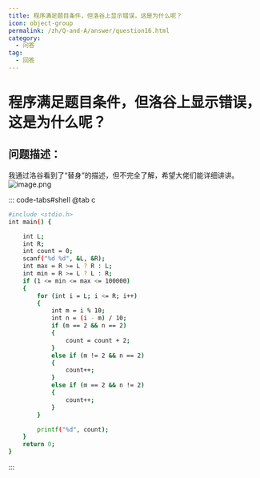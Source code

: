 ```yaml
---
title: 程序满足题目条件，但洛谷上显示错误，这是为什么呢？
icon: object-group
permalink: /zh/Q-and-A/answer/question16.html
category:
  - 问答
tag:
  - 回答
---
```


# 程序满足题目条件，但洛谷上显示错误，这是为什么呢？
## 问题描述：
我通过洛谷看到了“替身”的描述，但不完全了解，希望大佬们能详细讲讲。
![image.png](https://s2.loli.net/2024/09/26/Mf5SxNkuG7QoHWC.png)

::: code-tabs#shell
@tab c
```bash
#include <stdio.h>
int main() {

    int L;
    int R;
    int count = 0;
    scanf("%d %d", &L, &R);
    int max = R >= L ? R : L;
    int min = R >= L ? L : R;
    if (1 <= min <= max <= 100000)
    {
        for (int i = L; i <= R; i++)
        {
            int m = i % 10;
            int n = (i - m) / 10;
            if (m == 2 && n == 2)
            {
                count = count + 2;
            }
            else if (m != 2 && n == 2)
            {
                count++;
            }
            else if (m == 2 && n != 2)
            {
                count++;
            }
        }

        printf("%d", count);
    }
    return 0;
}

```
:::